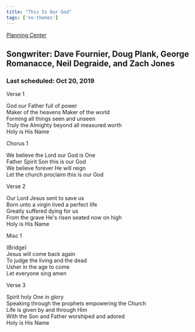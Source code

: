 ```yaml
---
title: "This Is Our God"
tags: ['no-themes']
---
```


[Planning Center](https://services.planningcenteronline.com/songs/14164302)

## Songwriter: Dave Fournier, Doug Plank, George Romanacce, Neil Degraide, and Zach Jones
### Last scheduled: Oct 20, 2019          

Verse 1  
  
God our Father full of power  
Maker of the heavens Maker of the world  
Forming all things seen and unseen  
Truly the Almighty beyond all measured worth  
Holy is His Name  
  
Chorus 1  
  
We believe the Lord our God is One  
Father Spirit Son this is our God  
We believe forever He will reign  
Let the church proclaim this is our God  
  
Verse 2  
  
Our Lord Jesus sent to save us  
Born unto a virgin lived a perfect life  
Greatly suffered dying for us  
From the grave He's risen seated now on high  
Holy is His Name  
  
Misc 1  
  
(Bridge)  
Jesus will come back again  
To judge the living and the dead  
Usher in the age to come  
Let everyone sing amen  
  
Verse 3  
  
Spirit holy One in glory  
Speaking through the prophets empowering the Church  
Life is given by and through Him  
With the Son and Father worshiped and adored  
Holy is His Name
